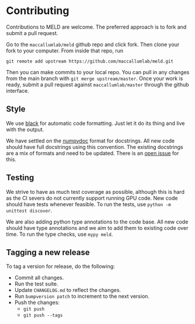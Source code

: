 # Contributing

Contributions to MELD are welcome. The preferred approach is to fork and submit a pull request.

Go to the `maccallumlab/meld` github repo and click fork. Then clone your fork to your computer. From inside that repo, run
```
git remote add upstream https://github.com/maccallumlab/meld.git
```

Then you can make commits to your local repo. You can pull in any changes from the main branch with `git merge upstream/master`. Once your work is ready, submit a pull request against `maccallumlab/master` through the github interface.

## Style

We use [black](https://github.com/ambv/black) for automatic code formatting. Just let it do its thing and live with the output.

We have settled on the [numpydoc](https://numpydoc.readthedocs.io/en/latest/) format for docstrings. All new code should have full
docstrings using this convention. The existing docstrings are a mix of formats and need to be updated. There is an
[open issue](https://github.com/maccallumlab/meld/issues/48) for this.

## Testing

We strive to have as much test coverage as possible, although this is hard as the CI severs do not currently support running GPU code.
New code should have tests whenever feasible. To run the tests, use `python -m unittest discover`.

We are also adding python type annotations to the code base. All new code should have type annotations and we aim to add them to existing
code over time. To run the type checks, use `mypy meld`.

## Tagging a new release

To tag a version for release, do the following:
- Commit all changes.
- Run the test suite.
- Update `CHANGELOG.md` to reflect the changes.
- Run `bumpversion patch` to increment to the next version.
- Push the changes:
  - `git push`
  - `git push --tags`
